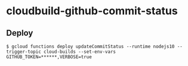 cloudbuild-github-commit-status
===

## Deploy

    $ gcloud functions deploy updateCommitStatus --runtime nodejs10 --trigger-topic cloud-builds --set-env-vars GITHUB_TOKEN=******,VERBOSE=true 
